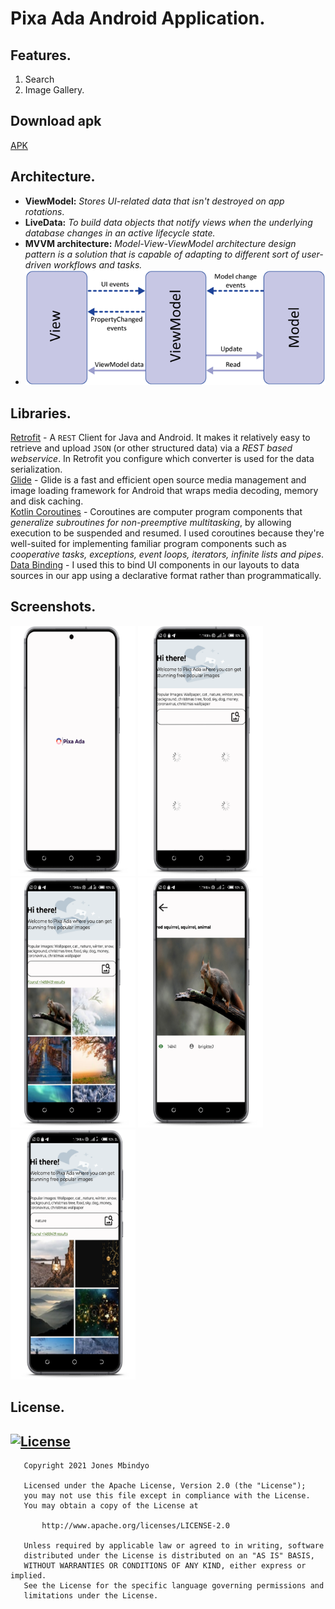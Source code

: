 # Pixa Ada Android Application.

## Features.
1. Search
2. Image Gallery.

## Download apk
[APK](https://play.google.com/store/apps/details?id=com.intoverflown.sasakazi)

## Architecture.
* **ViewModel:** *Stores UI-related data that isn't destroyed on app rotations*.
* **LiveData:** *To build data objects that notify views when the underlying database changes in an active lifecycle state.*
* **MVVM architecture:** *Model-View-ViewModel architecture design pattern is a solution that is capable of adapting to different sort of user-driven workflows and tasks.*
* ![MVVVM Img](screenshots/mvvm.png)

## Libraries.
[Retrofit](https://square.github.io/retrofit/) - A `REST` Client for Java and Android. It makes it relatively easy to retrieve and upload `JSON` (or other structured data) via a *REST based webservice*. In Retrofit you configure which converter is used for the data serialization.<br>
[Glide](https://github.com/bumptech/glide) - Glide is a fast and efficient open source media management and image loading framework for Android that wraps media decoding, memory and disk caching.<br>
[Kotlin Coroutines](https://kotlinlang.org/docs/coroutines-guide.html) - Coroutines are computer program components that *generalize subroutines for non-preemptive multitasking*, by allowing execution to be suspended and resumed. I used coroutines because they're well-suited for implementing familiar program components such as *cooperative tasks, exceptions, event loops, iterators, infinite lists and pipes*.<br>
[Data Binding](https://developer.android.com/topic/libraries/data-binding) - I used this to bind UI components in our layouts to data sources in our app using a declarative format rather than programmatically.

## Screenshots.
<a href="url"><img src="screenshots/1.png" height="400" width="200" ></a>
<a href="url"><img src="screenshots/2.png" height="400" width="200" ></a>
<a href="url"><img src="screenshots/3.png" height="400" width="200" ></a>
<a href="url"><img src="screenshots/4.png" height="400" width="200" ></a>
<a href="url"><img src="screenshots/5.png" height="400" width="200" ></a>

## License.
## [![License](https://img.shields.io/badge/License-Apache%202.0-blue.svg)](https://opensource.org/licenses/Apache-2.0)
```
   Copyright 2021 Jones Mbindyo

   Licensed under the Apache License, Version 2.0 (the "License");
   you may not use this file except in compliance with the License.
   You may obtain a copy of the License at

       http://www.apache.org/licenses/LICENSE-2.0

   Unless required by applicable law or agreed to in writing, software
   distributed under the License is distributed on an "AS IS" BASIS,
   WITHOUT WARRANTIES OR CONDITIONS OF ANY KIND, either express or implied.
   See the License for the specific language governing permissions and
   limitations under the License.
   ```
